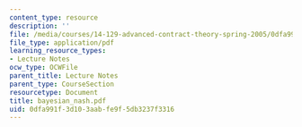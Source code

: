 ```yaml
---
content_type: resource
description: ''
file: /media/courses/14-129-advanced-contract-theory-spring-2005/0dfa991f3d103aabfe9f5db3237f3316_bayesian_nash.pdf
file_type: application/pdf
learning_resource_types:
- Lecture Notes
ocw_type: OCWFile
parent_title: Lecture Notes
parent_type: CourseSection
resourcetype: Document
title: bayesian_nash.pdf
uid: 0dfa991f-3d10-3aab-fe9f-5db3237f3316
---
```

